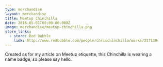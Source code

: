 ```yaml
---
type: merchandise
layout: merchandise
title: Meetup Chinchilla
date: 2016-05-01T00:00:00.000Z
image: merchandise/meetup-chinchilla.png
store_links:
  - store: Red Bubble
    link: http://www.redbubble.com/people/chrischinchilla/works/21713842-meetup-chinchilla?ref=work_carousel_work_portfolio_1
---
```


Created as for my article on Meetup etiquette, this Chinchilla is wearing a name badge, so please say hello.
